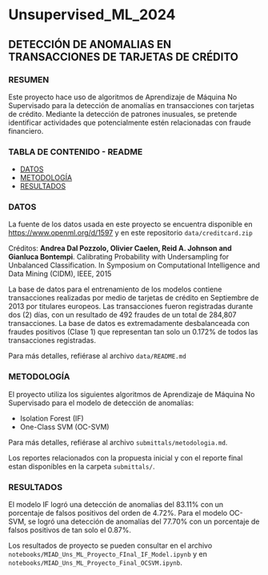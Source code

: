 # Unsupervised_ML_2024
## DETECCIÓN DE ANOMALIAS EN TRANSACCIONES DE TARJETAS DE CRÉDITO


### RESUMEN
Este proyecto hace uso de algoritmos de Aprendizaje de Máquina No Supervisado para la detección de anomalías en transacciones con tarjetas de crédito. Mediante la detección de patrones inusuales, se pretende identificar actividades que potencialmente estén relacionadas con fraude financiero.


### TABLA DE CONTENIDO - README
- [DATOS](#datos)
- [METODOLOGÍA](#metodología)
- [RESULTADOS](#resultados)


### DATOS
La fuente de los datos usada en este proyecto se encuentra disponible en https://www.openml.org/d/1597 y en este repositorio ```data/creditcard.zip```

Créditos:
**Andrea Dal Pozzolo, Olivier Caelen, Reid A. Johnson and Gianluca Bontempi**. Calibrating Probability with Undersampling for Unbalanced Classification. In Symposium on Computational Intelligence and Data Mining (CIDM), IEEE, 2015

La base de datos para el entrenamiento de los modelos contiene transacciones realizadas por medio de tarjetas de crédito en Septiembre de 2013 por titulares europeos. Las transacciones fueron registradas durante dos (2) días, con un resultado de 492 fraudes de un total de 284,807 transacciones. La base de datos es extremadamente desbalanceada con fraudes positivos (Clase 1) que representan tan solo un 0.172% de todos las transacciones registradas.

Para más detalles, refiérase al archivo ```data/README.md```


### METODOLOGÍA
El proyecto utiliza los siguientes algoritmos de Aprendizaje de Máquina No Supervisado para el modelo de detección de anomalías:
- Isolation Forest (IF)
- One-Class SVM (OC-SVM)

Para más detalles, refiérase al archivo ```submittals/metodologia.md```.

Los reportes relacionados con la propuesta inicial y con el reporte final estan disponibles en la carpeta ```submittals/```.


### RESULTADOS
El modelo IF logró una detección de anomalias del 83.11% con un porcentaje de falsos positivos del orden de 4.72%. Para el modelo OC-SVM, se logró una detección de anomalías del 77.70% con un porcentaje de falsos positivos de tan solo el 0.87%.

Los resultados de proyecto se pueden consultar en el archivo ```notebooks/MIAD_Uns_ML_Proyecto_FInal_IF_Model.ipynb``` y en ```notebooks/MIAD_Uns_ML_Proyecto_Final_OCSVM.ipynb```.
